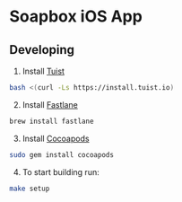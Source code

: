# Soapbox iOS App

## Developing

1. Install [Tuist](https://github.com/tuist/tuist)

```sh
bash <(curl -Ls https://install.tuist.io)
```

2. Install [Fastlane](https://fastlane.tools/)

```sh
brew install fastlane
```

3. Install [Cocoapods](https://cocoapods.org/)

```sh
sudo gem install cocoapods
```

4. To start building run:

```sh
make setup
```
